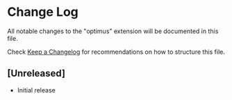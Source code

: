 # Change Log

All notable changes to the "optimus" extension will be documented in this file.

Check [Keep a Changelog](http://keepachangelog.com/) for recommendations on how to structure this file.

## [Unreleased]

- Initial release